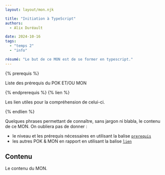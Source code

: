 ```yaml
---
layout: layout/mon.njk

title: "Initiation à TypeScript"
authors:
  - Alix Duréault

date: 2024-10-16
tags: 
  - "temps 2"
  - "info"

résumé: "Le but de ce MON est de se former en typescript."
---
```


{% prerequis %}

Liste des prérequis du POK ET/OU MON

{% endprerequis %}
{% lien %}

Les lien utiles pour la compréhension de celui-ci.

{% endlien %}

Quelques phrases permettant de connaître, sans jargon ni blabla, le contenu de ce MON. On oubliera pas de donner :

- le niveau et les prérequis nécessaires en utilisant la balise [`prerequis`](/cs/contribuer-au-site/#prerequis)
- les autres POK & MON en rapport en utilisant la balise [`lien`](/cs/contribuer-au-site/#lien)

## Contenu

Le contenu du MON.
